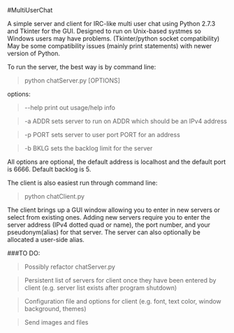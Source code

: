 #MultiUserChat

A simple server and client for IRC-like multi user chat using Python 2.7.3 and Tkinter for the GUI.
Designed to run on Unix-based systmes so Windows users may have problems.  (Tkinter/python socket compatibility)
May be some compatibility issues (mainly print statements) with newer version of Python.

To run the server, the best way is by command line:

>python chatServer.py [OPTIONS]

options:
>--help        print out usage/help info

>-a ADDR       sets server to run on ADDR which should be an IPv4 address

>-p PORT       sets server to user port PORT for an address

>-b BKLG       sets the backlog limit for the server

All options are optional, the default address is localhost and the default port is 6666. Default backlog is 5.

The client is also easiest run through command line:

>python chatClient.py

The client brings up a GUI window allowing you to enter in new servers or select from existing ones.
Adding new servers require you to enter the server address (IPv4 dotted quad or name), the port number,
and your pseudonym(alias) for that server. The server can also optionally be allocated a user-side alias.


###TO DO:
>Possibly refactor chatServer.py

>Persistent list of servers for client once they have been entered by client (e.g. server list exists after program shutdown)

>Configuration file and options for client (e.g. font, text color, window background, themes)

>Send images and files
